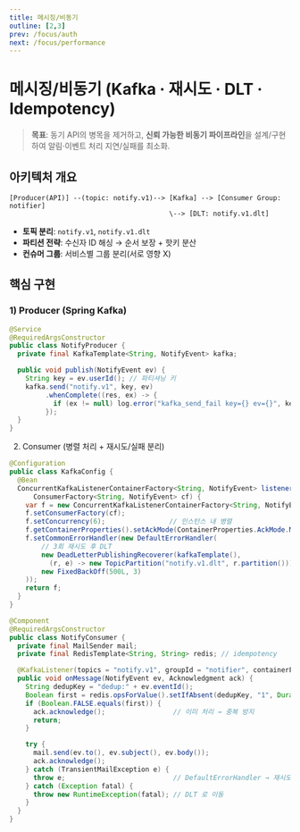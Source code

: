 ```yaml
---
title: 메시징/비동기
outline: [2,3]
prev: /focus/auth
next: /focus/performance
---
```


# 메시징/비동기 (Kafka · 재시도 · DLT · Idempotency)

> **목표**: 동기 API의 병목을 제거하고, **신뢰 가능한 비동기 파이프라인**을 설계/구현하여 알림·이벤트 처리 지연/실패를 최소화.

## 아키텍처 개요
```text
[Producer(API)] --(topic: notify.v1)--> [Kafka] --> [Consumer Group: notifier]
                                        \--> [DLT: notify.v1.dlt]
```
- **토픽 분리**: `notify.v1`, `notify.v1.dlt`  
- **파티션 전략**: 수신자 ID 해싱 → 순서 보장 + 핫키 분산  
- **컨슈머 그룹**: 서비스별 그룹 분리(서로 영향 X)

## 핵심 구현

### 1) Producer (Spring Kafka)
```java
@Service
@RequiredArgsConstructor
public class NotifyProducer {
  private final KafkaTemplate<String, NotifyEvent> kafka;

  public void publish(NotifyEvent ev) {
    String key = ev.userId(); // 파티셔닝 키
    kafka.send("notify.v1", key, ev)
         .whenComplete((res, ex) -> {
           if (ex != null) log.error("kafka_send_fail key={} ev={}", key, ev, ex);
         });
  }
}
```
2) Consumer (병렬 처리 + 재시도/실패 분리)
```java
@Configuration
public class KafkaConfig {
  @Bean
  ConcurrentKafkaListenerContainerFactory<String, NotifyEvent> listener(
      ConsumerFactory<String, NotifyEvent> cf) {
    var f = new ConcurrentKafkaListenerContainerFactory<String, NotifyEvent>();
    f.setConsumerFactory(cf);
    f.setConcurrency(6);                // 인스턴스 내 병렬
    f.getContainerProperties().setAckMode(ContainerProperties.AckMode.MANUAL);
    f.setCommonErrorHandler(new DefaultErrorHandler(
        // 3회 재시도 후 DLT
        new DeadLetterPublishingRecoverer(kafkaTemplate(),
          (r, e) -> new TopicPartition("notify.v1.dlt", r.partition())),
        new FixedBackOff(500L, 3)
    ));
    return f;
  }
}
```
```java
@Component
@RequiredArgsConstructor
public class NotifyConsumer {
  private final MailSender mail;
  private final RedisTemplate<String, String> redis; // idempotency

  @KafkaListener(topics = "notify.v1", groupId = "notifier", containerFactory = "listener")
  public void onMessage(NotifyEvent ev, Acknowledgment ack) {
    String dedupKey = "dedup:" + ev.eventId();
    Boolean first = redis.opsForValue().setIfAbsent(dedupKey, "1", Duration.ofHours(6));
    if (Boolean.FALSE.equals(first)) {
      ack.acknowledge();                 // 이미 처리 → 중복 방지
      return;
    }

    try {
      mail.send(ev.to(), ev.subject(), ev.body());
      ack.acknowledge();
    } catch (TransientMailException e) {
      throw e;                           // DefaultErrorHandler → 재시도
    } catch (Exception fatal) {
      throw new RuntimeException(fatal); // DLT 로 이동
    }
  }
}
```